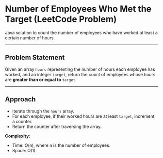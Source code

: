 # Number of Employees Who Met the Target (LeetCode Problem)

Java solution to count the number of employees who have worked at least a certain number of hours.

---

## Problem Statement

Given an array `hours` representing the number of hours each employee has worked, and an integer `target`, return the count of employees whose hours are **greater than or equal to** `target`.

---

## Approach

- Iterate through the `hours` array.
- For each employee, if their worked hours are at least `target`, increment a counter.
- Return the counter after traversing the array.

**Complexity:**  
- Time: O(n), where n is the number of employees.
- Space: O(1).
